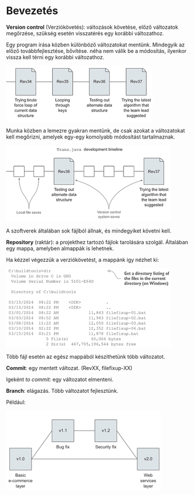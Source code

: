 Bevezetés
=========

**Version control** (Verziókövetés): változások követése, előző változatok megőrzése, szükség esetén visszatérés egy korábbi változathoz.

Egy program írása közben különböző változatokat mentünk. Mindegyik az előző továbbfejlesztése, bővítése. néha nem válik be a módosítás, ilyenkor vissza kell térni egy korábbi változathoz.

![](./media/image1.png)

Munka közben a lemezre gyakran mentünk, de csak azokat a változatokat kell megőrizni, amelyek egy-egy komolyabb módosítást tartalmaznak.

![](./media/image2.png)

A szoftverek általában sok fájlból állnak, és mindegyiket követni kell.

**Repository** (raktár): a projekthez tartozó fájlok tarolására szolgál. Általában egy mappa, amelyben almappák is lehetnek.

Ha kézzel végezzük a verziókövetést, a mappánk így nézhet ki:

![](./media/image3.png)

Több fájl esetén az egész mappából készíthetünk több változatot.

**Commit**: egy mentett változat. (RevXX, filefixup-XX)

Igeként *to commit*: egy változatot elmenteni.

**Branch**: elágazás. Több változatot fejlesztünk.

Például:

![elágazás](./media/image4.png)

